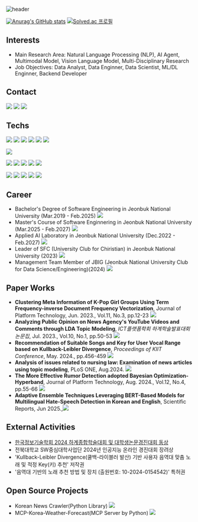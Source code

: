 ![header](https://capsule-render.vercel.app/api?type=slice&color=330099&height=200&text=Indigo_Coder&fontColor=FFFFFF&fontAlign=70&rotate=13&fontAlignY=25)  

[![Anurag's GitHub stats](https://github-readme-stats.vercel.app/api?username=Indigo-Coder-github)](https://github.com/anuraghazra/github-readme-stats)
[![Solved.ac
프로필](http://mazassumnida.wtf/api/v2/generate_badge?boj=hjs4011)](https://solved.ac/hjs4011)

## Interests
 - Main Research Area: Natural Language Processing (NLP), AI Agent, Multimodal Model, Vision Language Model, Multi-Disciplinary Research
 - Job Objectives: Data Analyst, Data Enginner, Data Scientist, ML/DL Enginner, Backend Developer

## Contact
<a href="https://scholar.google.com/citations?user=kWbOhjoAAAAJ&hl=ko" target="_blank"><img src="https://img.shields.io/badge/Scholar-EA4335?style=plastic&logo=google-scholar&logoColor=FFFFFF"/></a>
<a href="hjs40111@gmail.com" target="_blank"><img src="https://img.shields.io/badge/Gmail-EA4335?style=plastic&logo=gmail&logoColor=FFFFFF"/></a>
<a href="https://indigo-coder.tistory.com/" target="_blank"><img src="https://img.shields.io/badge/Tistory-000000?style=plastic&logo=Tistory&logoColor=FFFFFF"/></a>

## Techs
<a href="https://www.python.org" target="_blank"><img src="https://img.shields.io/badge/Python-3776AB?style=plastic&logo=Python&logoColor=FFFFFF"/></a>
<a href="https://www.scikit-learn.org" target="_blank"><img src="https://img.shields.io/badge/sckitlearn-F7931E?style=plastic&logo=scikitlearn&logoColor=FFFFFF"/></a>
<a href="https://www.numpy.org" target="_blank"><img src="https://img.shields.io/badge/NumPy-013243?style=plastic&logo=numpy&logoColor=FFFFFF"/></a>
<a href="https://pandas.pydata.org/" target="_blank"><img src="https://img.shields.io/badge/Pandas-150458?style=plastic&logo=pandas&logoColor=FFFFFF"/></a>
<a href="https://pytorch.org/" target="_blank"><img src="https://img.shields.io/badge/Pytorch-EE4C2C?style=plastic&logo=Pytorch&logoColor=FFFFFF"/></a>
<a href="https://www.huggingface.co" target="_blank"><img src="https://img.shields.io/badge/HuggingFace-FFD21E?style=plastic&logo=HuggingFace&logoColor=FFFFFF"/></a>

<a href="https://www.java.com/" target="_blank"><img src="https://img.shields.io/badge/Java-437291?style=plastic&logo=OpenJDK&logoColor=FFFFFF"/></a>

<a href="https://www.w3.org/html/" target="_blank"><img src="https://img.shields.io/badge/HTML-E34F26?style=plastic&logo=HTML5&logoColor=FFFFFF"/></a>
<a href="https://www.djangoproject.com/" target="_blank"><img src="https://img.shields.io/badge/Django-092E20?style=plastic&logo=django&logoColor=FFFFFF"/></a>
<a href="https://www.json.org" target="_blank"><img src="https://img.shields.io/badge/Json-000000?style=plastic&logo=json&logoColor=FFFFFF"/></a>
<a href="https://firebase.google.com/" target="_blank"><img src="https://img.shields.io/badge/Firebase-FFCA28?style=plastic&logo=firebase&logoColor=FFFFFF"/></a>
<a href="https://www.postgresql.org/" target="_blank"><img src="https://img.shields.io/badge/PostgreSQL-4169E1?style=plastic&logo=PostgreSQL&logoColor=FFFFFF"/></a>

<a href="https://code.visualstudio.com/" target="_blank"><img src="https://img.shields.io/badge/VSCode-007ACC?style=plastic&logo=visualstudiocode&logoColor=FFFFFF"/></a>
<a href="https://colab.research.google.com" target="_blank"><img src="https://img.shields.io/badge/Colab-F9AB00?style=plastic&logo=googlecolab&logoColor=FFFFFF"/></a>
<a href="https://www.jupyter.org" target="_blank"><img src="https://img.shields.io/badge/Jupyter-F37626?style=plastic&logo=jupyter&logoColor=FFFFFF"/></a>
<a href="https://www.ubuntu.com" target="_blank"><img src="https://img.shields.io/badge/Ubuntu-E95420?style=plastic&logo=ubuntu&logoColor=FFFFFF"/></a>
<a href="https://www.github.com" target="_blank"><img src="https://img.shields.io/badge/Github-181717?style=plastic&logo=github&logoColor=FFFFFF"/></a>

## Career
 - Bachelor's Degree of Software Engineering in Jeonbuk National University (Mar.2019 - Feb.2025) <a href="https://software.jbnu.ac.kr" target="_blank"><img src="https://img.shields.io/badge/Website-4285F4?style=plastic&logo=googlehome&logoColor=FFFFFF"/></a>
 - Master's Course of Software Enginnering in Jeonbuk National University (Mar.2025 - Feb.2027) <a href="https://software.jbnu.ac.kr" target="_blank"><img src="https://img.shields.io/badge/Website-4285F4?style=plastic&logo=googlehome&logoColor=FFFFFF"/></a>
 - Applied AI Laboratory in Jeonbuk National University (Dec.2022 - Feb.2027) <a href="https://appliedai.creatorlink.net/" target="_blank"><img src="https://img.shields.io/badge/Website-4285F4?style=plastic&logo=googlehome&logoColor=FFFFFF"/></a>
 - Leader of SFC (University Club for Chiristian) in Jeonbuk National University (2023) <a href="http://www.jbnudongari.com/file/club_detail_view.php?cs_ancestor=2&cs_mkey=2&cateno=2&no=40" target="_blank"><img src="https://img.shields.io/badge/Website-4285F4?style=plastic&logo=googlehome&logoColor=FFFFFF"/></a>
 - Management Team Member of JBIG (Jeonbuk National University Club for Data Science/Engineering)(2024) <a href="http://www.jbnudongari.com/file/club_detail_view.php?cs_ancestor=2&cs_mkey=2&cateno=3&no=152" target="_blank"><img src="https://img.shields.io/badge/Website-4285F4?style=plastic&logo=googlehome&logoColor=FFFFFF"/></a>

## Paper Works
- **Clustering Meta Information of K-Pop Girl Groups Using Term Frequency-inverse Document Frequency Vectorization**, Journal of Platform Technology, Jun. 2023., Vol.11, No.3, pp.12-23 <a href="http://doi.org/10.23023/JPT.2023.11.3.012" target="_blank"><img src="https://img.shields.io/badge/doi-FAB70C?style=plastic&logo=doi&logoColor=FFFFFF"/></a>
- **Analyzing Public Opinion on News Agency's YouTube Videos and Comments through LDA Topic Modeling**, _ICT플랫폼학회 하계학술발표대회논문집_, Jul. 2023., Vol.10, No.1, pp.50-53 <a href="https://www.dbpia.co.kr/pdf/pdfView.do?nodeId=NODE11550547" target="_blank"><img src="https://img.shields.io/badge/DBpia-4285F4?style=plastic&logo=googlehome&logoColor=FFFFFF"/></a>
- **Recommendation of Suitable Songs and Key for User Vocal Range based on Kullback-Leibler Divergence**, _Proceedings of KIIT Conference_, May. 2024., pp.456-459 <a href="https://www.dbpia.co.kr/Journal/articleDetail?nodeId=NODE11825546" target="_blank"><img src="https://img.shields.io/badge/DBpia-4285F4?style=plastic&logo=googlehome&logoColor=FFFFFF"/></a>
- **Analysis of issues related to nursing law: Examination of news articles using topic modeling**, PLoS ONE, Aug.2024. <a href=https://doi.org/10.1371/journal.pone.0308065 target="_blank"><img src="https://img.shields.io/badge/doi-FAB70C?style=plastic&logo=doi&logoColor=FFFFFF"/></a>
- **The More Effective Rumor Detection adopted Bayesian Optimization-Hyperband**, Journal of Platform Technology, Aug. 2024., Vol.12, No.4, pp.55-66 <a href="http://doi.org/10.23023/JPT.2024.12.3.062" target="_blank"><img src="https://img.shields.io/badge/doi-FAB70C?style=plastic&logo=doi&logoColor=FFFFFF"/></a>
- **Adaptive Ensemble Techniques Leveraging BERT-Based Models for Multilingual Hate-Speech Detection in Korean and English**, Scientific Reports, Jun 2025.,<a href="https://doi.org/10.1038/s41598-025-88960-y" target="_blank"><img src="https://img.shields.io/badge/doi-FAB70C?style=plastic&logo=doi&logoColor=FFFFFF"/></a>

## External Activities
- [한국정보기술학회 2024 하계종합학술대회 및 대학생논문경진대회 동상](https://ki-it.or.kr/board/maininfo/article/142940)
- 전북대학교 SW중심대학사업단 2024년 인공지능 온라인 경진대회 장려상
- 'Kullback-Leibler Divergence(쿨백-라이블러 발산) 기반 사용자 음역대 맞춤 노래 및 적정 Key(키) 추천' 저작권
- '음역대 기반의 노래 추천 방법 및 장치 (출원번호: 10-2024-0154542)' 특허권

## Open Source Projects
 - Korean News Crawler(Python Library) <a href="https://github.com/Indigo-Coder-github/Korean_News_Crawler" target="_blank"><img src="https://img.shields.io/badge/GitHub-181717?style=plastic&logo=GitHub&logoColor=FFFFFF"/></a>
 - MCP-Korea-Weather-Forecast(MCP Server by Python) <a href="https://github.com/Indigo-Coder-github/mcp-korea-weather-forecast" target="_blank"><img src="https://img.shields.io/badge/GitHub-181717?style=plastic&logo=GitHub&logoColor=FFFFFF"/></a>
